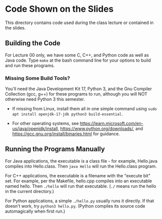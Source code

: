 Code Shown on the Slides
========================

This directory contains code used during the class lecture or contained in the slides.

## Building the Code

For Lecture 00 only, we have some C, C++, and Python code as well as Java code. Type ``make`` at the bash command line for your options to build and run these programs.

### Missing Some Build Tools?

You'll need the Java Development Kit 17, Python 3, and the Gnu Compiler Collection (gcc, g++) for these programs to run, although you will NOT otherwise need Python 3 this semester. 

* If missing from Linux, install them all in one simple command using ``sudo apt install openjdk-17-jdk python3 build-essential``.

* For other operating systems, see https://learn.microsoft.com/en-us/java/openjdk/install,  https://www.python.org/downloads/, and https://gcc.gnu.org/install/binaries.html for guidance.

## Running the Programs Manually

For Java applications, the executable is a class file - for example, Hello.java compiles into Hello.class. Then ``java Hello`` will run the Hello.class program.

For C++ applications, the executable is a filename with the "execute bit" set. For example, per the Makefile, hello.cpp compiles into an executable named hello. Then ``./hello`` will run that executable. (``./`` means run the hello in the current directory.)

For Python applications, a simple ``./hello.py`` usually runs it directly. If that doesn't work, try ``python3 hello.py``. (Python compiles its source code automagically when first run.)
